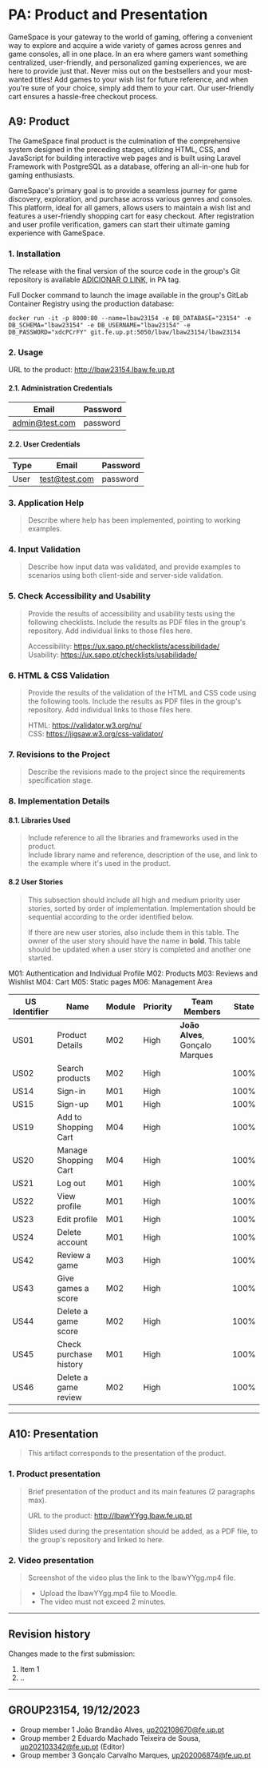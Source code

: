 # PA: Product and Presentation

GameSpace is your gateway to the world of gaming, offering a convenient way to explore and acquire a wide variety of games across genres and game consoles, all in one place. In an era where gamers want something centralized, user-friendly, and personalized gaming experiences, we are here to provide just that.
Never miss out on the bestsellers and your most-wanted titles! Add games to your wish list for future reference, and when you're sure of your choice, simply add them to your cart. Our user-friendly cart ensures a hassle-free checkout process.

## A9: Product

The GameSpace final product is the culmination of the comprehensive system designed in the preceding stages, utilizing HTML, CSS, and JavaScript for building interactive web pages and is built using Laravel Framework with PostgreSQL as a database, offering an all-in-one hub for gaming enthusiasts.

GameSpace's primary goal is to provide a seamless journey for game discovery, exploration, and purchase across various genres and consoles. This platform, ideal for all gamers, allows users to maintain a wish list and features a user-friendly shopping cart for easy checkout. After registration and user profile verification, gamers can start their ultimate gaming experience with GameSpace.

### 1. Installation

The release with the final version of the source code in the group's Git repository is available [ADICIONAR O LINK](), in PA tag.

Full Docker command to launch the image available in the group's GitLab Container Registry using the production database:

```
docker run -it -p 8000:80 --name=lbaw23154 -e DB_DATABASE="23154" -e DB_SCHEMA="lbaw23154" -e DB_USERNAME="lbaw23154" -e DB_PASSWORD="xdcPCrFY" git.fe.up.pt:5050/lbaw/lbaw23154/lbaw23154 

```

### 2. Usage

URL to the product: http://lbaw23154.lbaw.fe.up.pt  

#### 2.1. Administration Credentials

| Email | Password |
| -------- | -------- |
| admin@test.com    | password |

#### 2.2. User Credentials

| Type          | Email  | Password |
| ------------- | --------- | -------- |
| User | test@test.com    | password |


### 3. Application Help

> Describe where help has been implemented, pointing to working examples.  

### 4. Input Validation

> Describe how input data was validated, and provide examples to scenarios using both client-side and server-side validation.  

### 5. Check Accessibility and Usability

> Provide the results of accessibility and usability tests using the following checklists. Include the results as PDF files in the group's repository. Add individual links to those files here.
>
> Accessibility: https://ux.sapo.pt/checklists/acessibilidade/  
> Usability: https://ux.sapo.pt/checklists/usabilidade/  

### 6. HTML & CSS Validation

> Provide the results of the validation of the HTML and CSS code using the following tools. Include the results as PDF files in the group's repository. Add individual links to those files here.
>   
> HTML: https://validator.w3.org/nu/  
> CSS: https://jigsaw.w3.org/css-validator/  

### 7. Revisions to the Project

> Describe the revisions made to the project since the requirements specification stage.  


### 8. Implementation Details

#### 8.1. Libraries Used

> Include reference to all the libraries and frameworks used in the product.  
> Include library name and reference, description of the use, and link to the example where it's used in the product.  

#### 8.2 User Stories

> This subsection should include all high and medium priority user stories, sorted by order of implementation. Implementation should be sequential according to the order identified below. 
>
> If there are new user stories, also include them in this table. 
> The owner of the user story should have the name in **bold**.
> This table should be updated when a user story is completed and another one started. 


M01: Authentication and Individual Profile
M02: Products
M03: Reviews and Wishlist
M04: Cart
M05: Static pages
M06: Management Area

| US Identifier | Name    | Module | Priority                       | Team Members               | State  |
| ------------- | ------- | ------ | ------------------------------ | -------------------------- | ------ |
| US01 | Product Details |   M02 | High | **João Alves**, Gonçalo Marques | 100%| 
| US02 | Search products |   M02 | High | | 100%| 
| US14 | Sign-in |  M01  | High | | 100%| 
| US15 | Sign-up |   M01 | High | | 100%| 
| US19 | Add to Shopping Cart |   M04 | High | | 100%| 
| US20 | Manage Shopping Cart | M04 | High  | | 100%| 
| US21 | Log out |   M01 | High | | 100%| 
| US22 | View profile |  M01  | High | | 100%| 
| US23 | Edit profile |  M01 | High | | 100% |
| US24 | Delete account |  M01 | High | | 100% |
| US42 | Review a game |  M03 | High | | 100% | 
| US43 | Give games a score |   M02 | High | | 100% |
| US44 | Delete a game score |  M02  | High | | 100% |
| US45 | Check purchase history |  M01 | High | | 100% |
| US46 | Delete a game review |  M02 | High | | 100% |

---


## A10: Presentation
 
> This artifact corresponds to the presentation of the product.

### 1. Product presentation

> Brief presentation of the product and its main features (2 paragraphs max).  
>
> URL to the product: http://lbawYYgg.lbaw.fe.up.pt  
>
> Slides used during the presentation should be added, as a PDF file, to the group's repository and linked to here.


### 2. Video presentation

> Screenshot of the video plus the link to the lbawYYgg.mp4 file.

> - Upload the lbawYYgg.mp4 file to Moodle.
> - The video must not exceed 2 minutes.


---


## Revision history

Changes made to the first submission:
1. Item 1
1. ..

***

## GROUP23154, 19/12/2023

* Group member 1 João Brandão Alves, up202108670@fe.up.pt
* Group member 2 Eduardo Machado Teixeira de Sousa, up202103342@fe.up.pt (Editor)
* Group member 3 Gonçalo Carvalho Marques, up202006874@fe.up.pt

